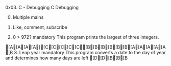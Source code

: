 0x03. C - Debugging
C
Debugging

0. Multiple mains


1. Like, comment, subscribe


2. 0 > 972?
mandatory
This program prints the largest of three integers.


[A[A[A[A[[C[C[C[C[C[B[B[B[B[B[B[A[A[A[A[A[B
3. Leap year
mandatory
This program converts a date to the day of year and determines how many days are left [D[D[B[B[B

